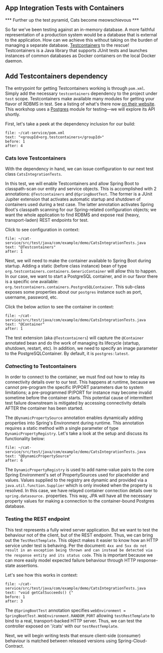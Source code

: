 ## App Integration Tests with Containers

*** Further up the test pyramid, Cats become meowschievous ***

So far we've been testing against an in-memory database. A more faithful representation of a production system would be a database that is external to the application. How can we achieve this without taking on the burden of managing a separate database. [Testcontainers](https://www.testcontainers.org) to the rescue! Testcontainers is a Java library that supports JUnit tests and launches instances of common databases as Docker containers on the local Docker daemon.

## Add Testcontainers dependency

The entrypoint for getting Testcontainers working is through `pom.xml`. Simply add the necessary `testcontainers` dependency to the project under `test` scope. Testcontainers make available many modules for getting your flavor of RDBMS in test. See a listing of what's there now [on their website](https://www.testcontainers.org/modules/databases/). This workshop uses a [Postgres](https://www.testcontainers.org/modules/databases/postgres/) module for testing—we will explore its API shortly. 

First, let's take a peek at the dependency inclusion for our build:

```editor:select-matching-text
file: ~/cat-service/pom.xml
text: "<groupId>org.testcontainers</groupId>"
before: 1
after: 4
```

### Cats love Testcontainers

With the dependency in hand, we can issue configuration to our next test class `CatsIntegrationTests`. 

In this test, we will enable Testcontainers and allow Spring Boot to classpath-scan our entity and service objects. This is accomplished with 2 annotations: `@Testcontainers` and `@SpringBootTest`. The former is a JUnit Jupiter extension that activates automatic startup and shutdown of containers used during a test case. The latter annotation activates Spring Boot's classpath scanning for our Spring-related configuration objects; we want the whole application to find RDBMS and expose real (heavy, transport-laden) REST endpoints for test.

Click to see configuration in context:

```editor:select-matching-text
file: ~/cat-service/src/test/java/com/example/demo/CatsIntegrationTests.java
text: "@Testcontainers"
after: 1
```

Next, we will need to make the container available to Spring Boot during startup. Adding a static (before class instance) bean of type `org.testcontainers.containers.GenericContainer` will allow this to happen. In our case, we want to start a PostgreSQL container, and in our favor there is a specific one available: `org.testcontainers.containers.PostgreSQLContainer`. This sub-class exposes some properties about our `postgres` instance such as port, username, password, etc.

Click the below action to see the container in context:

```editor:select-matching-text
file: ~/cat-service/src/test/java/com/example/demo/CatsIntegrationTests.java
text: "@Container"
after: 1
```

The test extension (aka `@Testcontainers`) will capture the `@Container` annotated bean and do the work of managing its lifecycle (startup, shutdown, restart, etc). In addition, we need to specify an image parameter to the PostgreSQLContainer. By default, it is `postgres:latest`.

### *Cat*necting to Testcontainers

In order to connect to the container, we must find out how to relay its connectivity details over to our test. This happens at runtime, because we cannot pre-program the specific IP/PORT parameters due to system limitations; a pre-programmed IP/PORT for instance may become invalid sometime before the container starts. This potential cause of intermittent test failure downstream is mitigated by accessing connectivity details AFTER the container has been started.

The `@DynamicPropertySource` annotation enables dynamically adding properties into Spring's Environment during runtime. This annotation requires a static method with a single parameter of type `DynamicPropertyRegistry`. 
Let's take a look at the setup and discuss its functionality below:

```editor:select-matching-text
file: ~/cat-service/src/test/java/com/example/demo/CatsIntegrationTests.java
text: "@DynamicPropertySource"
after: 6
```
The `DynamicPropertyRegistry` is used to add name-value pairs to the core Spring Environment's set of PropertySources used for placeholder and values. Values supplied to the registry are dynamic and provided via a `java.util.function.Supplier` which is only invoked when the property is resolved.
In this case, we have relayed container connection details over to `spring.datasource.` properties. This way, JPA will have all the necessary property values for making a connection to the container-bound Postgres database.

### Testing the REST endpoint

This test represents a fully wired server application. But we want to test the behaviour not of the client, but of the REST endpoint. Thus, we can bring out the `TestRestTemplate`. This object makes it easier to know how an HTTP service under test is behaving. Per the document: `4xx and 5xx do not result in an exception being thrown and can instead be detected via the response entity and its status code`. This is important because we can more easily model expected failure behaviour through HTTP response-state assertions.

Let's see how this works in context:

```editor:select-matching-text
file: ~/cat-service/src/test/java/com/example/demo/CatsIntegrationTests.java
text: "void getCatSucceeds() {"
before: 1
after: 3
```

The `@SpringBootTest` annotation specifies `webEnvironment = SpringBootTest.WebEnvironment.RANDOM_PORT` allowing `testRestTemplate` to bind to a real, transport-backed HTTP server. Thus, we can test the controller exposed on '/cats' with our `testRestTemplate`.

Next, we will begin writing tests that ensure client-side (consumer) behaviour is matched between released versions using Spring-Cloud-Contract.